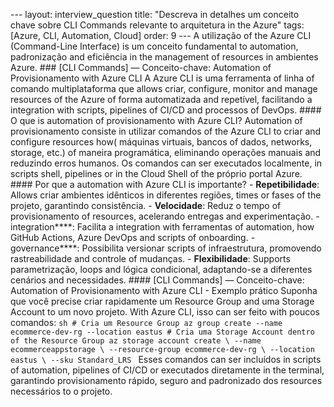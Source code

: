 --- layout: interview_question title: "Descreva in detalhes um conceito chave sobre CLI Commands relevante to arquitetura in the Azure" tags: [Azure, CLI, Automation, Cloud] order: 9 --- A utilização of the Azure CLI (Command-Line Interface) is um conceito fundamental to automation, padronização and eficiência in the management of resources in ambientes Azure. ### [CLI Commands] — Conceito-chave: Automation of Provisionamento with Azure CLI A Azure CLI is uma ferramenta of linha of comando multiplataforma que allows criar, configure, monitor and manage resources of the Azure of forma automatizada and repetível, facilitando a integration with scripts, pipelines of CI/CD and processos of DevOps. #### O que is automation of provisionamento with Azure CLI? Automation of provisionamento consiste in utilizar comandos of the Azure CLI to criar and configure resources how( máquinas virtuais, bancos of dados, networks, storage, etc.) of maneira programática, eliminando operações manuais and reduzindo erros humanos. Os comandos can ser executados localmente, in scripts shell, pipelines or in the Cloud Shell of the próprio portal Azure. #### Por que a automation with Azure CLI is importante? - **Repetibilidade**: Allows criar ambientes idênticos in diferentes regiões, times or fases of the projeto, garantindo consistência. - **Velocidade**: Reduz o tempo of provisionamento of resources, acelerando entregas and experimentação. - integration****: Facilita a integration with ferramentas of automation, how GitHub Actions, Azure DevOps and scripts of onboarding. - governance****: Possibilita versionar scripts of infraestrutura, promovendo rastreabilidade and controle of mudanças. - **Flexibilidade**: Supports parametrização, loops and lógica condicional, adaptando-se a diferentes cenários and necessidades. #### [CLI Commands] — Conceito-chave: Automation of Provisionamento with Azure CLI - Exemplo prático Suponha que você precise criar rapidamente um Resource Group and uma Storage Account to um novo projeto. With Azure CLI, isso can ser feito with poucos comandos: ```sh # Cria um Resource Group az group create --name ecommerce-dev-rg --location eastus # Cria uma Storage Account dentro of the Resource Group az storage account create \ --name ecommerceappstorage \ --resource-group ecommerce-dev-rg \ --location eastus \ --sku Standard_LRS ``` Esses comandos can ser incluídos in scripts of automation, pipelines of CI/CD or executados diretamente in the terminal, garantindo provisionamento rápido, seguro and padronizado dos resources necessários to o projeto.